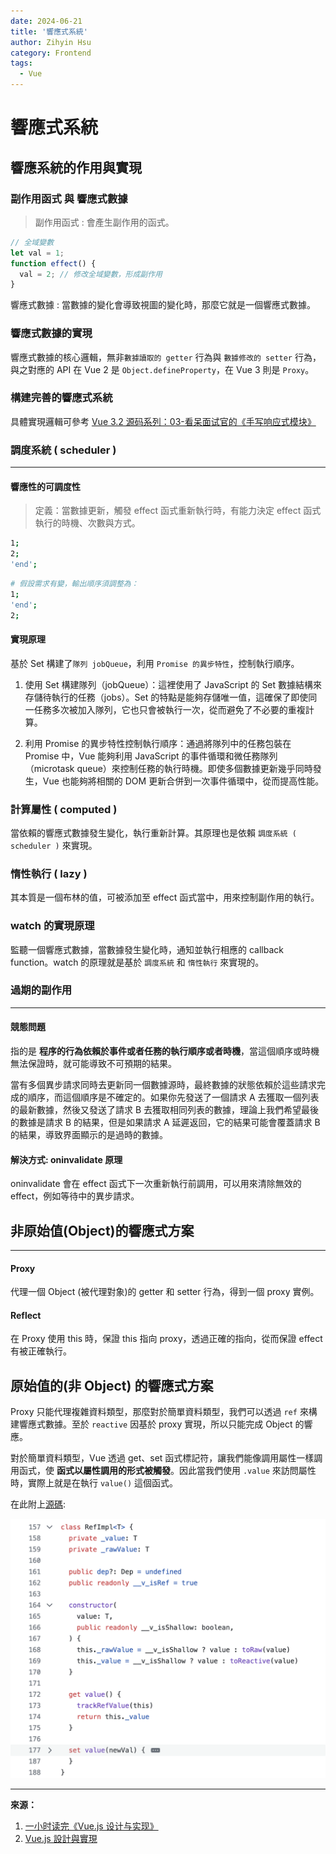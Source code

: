 ```yaml
---
date: 2024-06-21
title: '響應式系統'
author: Zihyin Hsu
category: Frontend
tags:
  - Vue
---
```


# 響應式系統

## 響應系統的作用與實現

### 副作用函式 與 響應式數據

> 副作用函式 : 會產生副作用的函式。

```js
// 全域變數
let val = 1;
function effect() {
  val = 2; // 修改全域變數，形成副作用
}
```

響應式數據 : 當數據的變化會導致視圖的變化時，那麼它就是一個響應式數據。

### 響應式數據的實現

響應式數據的核心邏輯，無非`數據讀取的 getter` 行為與 `數據修改的 setter` 行為，與之對應的 API 在 Vue 2 是 `Object.defineProperty`，在 Vue 3 則是 `Proxy`。

### 構建完善的響應式系統

具體實現邏輯可參考 [Vue 3.2 源码系列：03-看呆面试官的《手写响应式模块》](https://juejin.cn/post/7189161043552108599)

### 調度系統 ( scheduler )

---

#### 響應性的可調度性

> 定義：當數據更新，觸發 effect 函式重新執行時，有能力決定 effect 函式執行的時機、次數與方式。

```bash
1;
2;
'end';
```

```bash
# 假設需求有變，輸出順序須調整為：
1;
'end';
2;
```

#### 實現原理

基於 Set 構建了`隊列 jobQueue`，利用 `Promise 的異步特性`，控制執行順序。

1. 使用 Set 構建隊列（jobQueue）：這裡使用了 JavaScript 的 Set 數據結構來存儲待執行的任務（jobs）。Set 的特點是能夠存儲唯一值，這確保了即使同一任務多次被加入隊列，它也只會被執行一次，從而避免了不必要的重複計算。

2. 利用 Promise 的異步特性控制執行順序：通過將隊列中的任務包裝在 Promise 中，Vue 能夠利用 JavaScript 的事件循環和微任務隊列（microtask queue）來控制任務的執行時機。即使多個數據更新幾乎同時發生，Vue 也能夠將相關的 DOM 更新合併到一次事件循環中，從而提高性能。

### 計算屬性 ( computed )

當依賴的響應式數據發生變化，執行重新計算。其原理也是依賴 `調度系統 ( scheduler )` 來實現。

### 惰性執行 ( lazy )

其本質是一個布林的值，可被添加至 effect 函式當中，用來控制副作用的執行。

### watch 的實現原理

監聽一個響應式數據，當數據發生變化時，通知並執行相應的 callback function。watch 的原理就是基於 `調度系統` 和 `惰性執行` 來實現的。

### 過期的副作用

---

#### 競態問題

指的是 **程序的行為依賴於事件或者任務的執行順序或者時機**，當這個順序或時機無法保證時，就可能導致不可預期的結果。

當有多個異步請求同時去更新同一個數據源時，最終數據的狀態依賴於這些請求完成的順序，而這個順序是不確定的。如果你先發送了一個請求 A 去獲取一個列表的最新數據，然後又發送了請求 B 去獲取相同列表的數據，理論上我們希望最後的數據是請求 B 的結果，但是如果請求 A 延遲返回，它的結果可能會覆蓋請求 B 的結果，導致界面顯示的是過時的數據。

#### 解決方式: oninvalidate 原理

oninvalidate 會在 effect 函式下一次重新執行前調用，可以用來清除無效的 effect，例如等待中的異步請求。

## 非原始值(Object)的響應式方案

---

#### Proxy

代理一個 Object (被代理對象)的 getter 和 setter 行為，得到一個 proxy 實例。

#### Reflect

在 Proxy 使用 this 時，保證 this 指向 proxy，透過正確的指向，從而保證 effect 有被正確執行。

## 原始值的(非 Object) 的響應式方案

Proxy 只能代理複雜資料類型，那麼對於簡單資料類型，我們可以透過 `ref` 來構建響應式數據。至於 `reactive` 因基於 proxy 實現，所以只能完成 Object 的響應。

對於簡單資料類型，Vue 透過 get、set 函式標記符，讓我們能像調用屬性一樣調用函式，使 **函式以屬性調用的形式被觸發**。因此當我們使用 `.value` 來訪問屬性時，實際上就是在執行 `value()` 這個函式。

在此附上[源碼](https://github.com/vuejs/core/blob/main/packages/reactivity/src/ref.ts):

![ref](img/ref.png)

---

**來源：**

1. [一小时读完《Vue.js 设计与实现》](https://www.bilibili.com/video/BV1K24y1q7eJ/?spm_id_from=333.999.0.0&vd_source=bf9e31cbb04dcc9c09d7c5869df8ca09)
2. [Vue.js 設計與實現](https://www.tenlong.com.tw/products/9787115583864)
